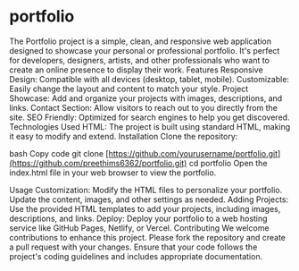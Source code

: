 # portfolio
The Portfolio project is a simple, clean, and responsive web application designed to showcase your personal or professional portfolio. It's perfect for developers, designers, artists, and other professionals who want to create an online presence to display their work.
Features
Responsive Design: Compatible with all devices (desktop, tablet, mobile).
Customizable: Easily change the layout and content to match your style.
Project Showcase: Add and organize your projects with images, descriptions, and links.
Contact Section: Allow visitors to reach out to you directly from the site.
SEO Friendly: Optimized for search engines to help you get discovered.
Technologies Used
HTML: The project is built using standard HTML, making it easy to modify and extend.
Installation
Clone the repository:

bash
Copy code
git clone [https://github.com/yourusername/portfolio.git](https://github.com/preethims6362/portfolio.git)
cd portfolio
Open the index.html file in your web browser to view the portfolio.

Usage
Customization: Modify the HTML files to personalize your portfolio. Update the content, images, and other settings as needed.
Adding Projects: Use the provided HTML templates to add your projects, including images, descriptions, and links.
Deploy: Deploy your portfolio to a web hosting service like GitHub Pages, Netlify, or Vercel.
Contributing
We welcome contributions to enhance this project. Please fork the repository and create a pull request with your changes. Ensure that your code follows the project's coding guidelines and includes appropriate documentation.
